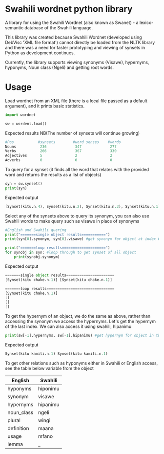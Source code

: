 # Swahili wordnet python library

A library for using the Swahili Wordnet (also known as Swanet) - a lexico-semantic database of the Swahili language.

This library was created because Swahili Wordnet (developed using DebVisc 'XML file format') cannot directly be loaded from the NLTK library and there was a need for faster prototyping and viewing
of synsets in Python as development continues. 

Currently, the library supports viewing synonyms (Visawe), hypernyms, hyponyms, Noun class (Ngeli) and getting root words.

# Usage

Load wordnet from an XML file (there is a local file passed as a default argument), and it prints basic statistics.

```python
import wordnet

sw = wordent.load()

````
Expected results NB(The number of synsets will continue growing)

```python
#Pos           #synsets        #word senses    #words
Nouns           236             347             277
Verbs           266             367             330
Adjectives      5               2               2
Adverbs         0               0               0

```

To query for a synset (it finds all the word that relates with the provided word and returns the results as a list of objects)

```python
syn = sw.synset()
print(syn)

```
Expected output

```python
[Synset(kitu.n.4), Synset(kitu.n.2), Synset(kitu.n.3), Synset(kitu.n.1)]

```
Select any of the synsets above to query its synonym, you can also use Swahili words to make query such as visawe in place of synonyms

```python
#English and Swahili quering
print("=======single object results===========")
print(syn[0].synonym, syn[0].visawe) #get synonym for object at index 0

print("=======loop results====================")
for synobj in syn: #loop through to get synset of all object
    print(synobj.synonym)
```
Expected output 

```python
=======single object results======================
[Synset(kitu chake.n.1)] [Synset(kitu chake.n.1)]

=======loop results===============================
[Synset(kitu chake.n.1)]
[]
[]
[]
```
To get the hypernym of an object, we do the same as above, rather than accessing the synonym we access the hypernyms. Let's get the hypernym of the last index.
We can also access it using swahili, hipanimu 

```python
print(sw[-1].hypernyms, sw[-1].hipanimu) #get hypernym for object in the last index
```
Expected output

```python
Synset(kitu kamili.n.1) Synset(kitu kamili.n.1)
```
To get other relations such as hyponyms either in Swahili or English access, see the table below variable from the object

| English | Swahili |
| --- | --- |
| hyponyms | hiponimu |
| synonym  | visawe |
| hypernyms|hipanimu |
| noun_class  | ngeli |
| plural  | wingi |
| definition  | maana |
| usage  | mfano |
| lemma  | _ |
